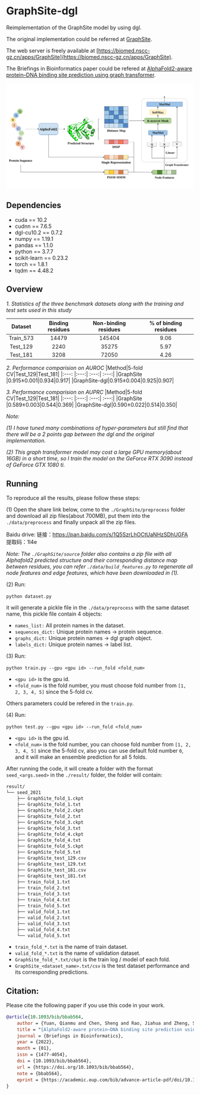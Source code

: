 # GraphSite-dgl

Reimplementation of the GraphSite model by using dgl.

The original implementation could be referred at [GraphSite](https://github.com/biomed-AI/GraphSite).

The web server is freely available at [https://biomed.nscc-gz.cn/apps/GraphSite](https://biomed.nscc-gz.cn/apps/GraphSite).

The Briefings in Bioinformatics paper could be refered at [AlphaFold2-aware protein–DNA binding site prediction using graph transformer](https://doi.org/10.1093/bib/bbab564).

![GraphSite_framework](./framework.png)

## Dependencies
+ cuda == 10.2
+ cudnn == 7.6.5
+ dgl-cu10.2 == 0.7.2
+ numpy == 1.19.1
+ pandas == 1.1.0
+ python == 3.7.7
+ scikit-learn == 0.23.2
+ torch == 1.8.1
+ tqdm == 4.48.2

## Overview

*1. Statistics of the three benchmark datasets along with the training and test sets used in this study*

|Dataset|Binding residues|Non-binding residues|% of binding residues|
|:---:  |:---:               |:---:                   |:---:        |
|Train_573|14479|145404|9.06|
|Test_129 |2240|35275|5.97|
|Test_181|3208|72050|4.26|

*2. Performance comparision on AUROC*
|Method|5-fold CV|Test_129|Test_181|
|:---: |:---:| :---:| :---:|
|GraphSite    |0.915±0.001|0.934|0.917|
|GraphSite-dgl|0.915±0.004|0.925|0.907|

*3. Performance comparision on AUPRC*
|Method|5-fold CV|Test_129|Test_181|
|:---: |:---:| :---:| :---:|
|GraphSite    |0.589±0.003|0.544|0.369|
|GraphSite-dgl|0.590±0.022|0.514|0.350|

*Note:*

*(1) I have tuned many combinations of hyper-parameters but still find that there will be a 2 points gap between the dgl and the original implementation.*

*(2) This graph transformer model may cost a large GPU memory(about 16GB) in a short time, so I train the model on the GeForce RTX 3090 instead of GeForce GTX 1080 ti.*

## Running

To reproduce all the results, please follow these steps:

(1) Open the share link below, come to the `./GraphSite/preprocess` folder and download all zip files(about 700MB), put them into the `./data/preprocess` and finally unpack all the zip files.

Baidu drive: 链接：https://pan.baidu.com/s/1Q5SzrLhOCtUaNHzSDhUGFA 提取码：1l4e 

*Note: The `./GraphSite/source` folder also contains a zip file with all Alphafold2 predicted structure and their corresponding distance map between residues, you can refer `./data/build_features.py` to regenerate all node features and edge features, which have been downloaded in (1).*

(2) Run:

`python dataset.py`

it will generate a pickle file in the `./data/preprocess` with the same dataset name, this pickle file contain 4 objects:

+ `names_list:` All protein names in the dataset.
+ `sequences_dict:` Unique protein names -> protein sequence.
+ `graphs_dict:` Unique protein names -> dgl graph object.
+ `labels_dict:` Unique protein names -> label list.

(3) Run:

`python train.py --gpu <gpu id> --run_fold <fold_num>`

+ `<gpu id>` is the gpu id.
+ `<fold_num>` is the fold number, you must choose fold number from `[1, 2, 3, 4, 5]` since the 5-fold cv.

Others parameters could be refered in the `train.py`.

(4) Run:

`python test.py --gpu <gpu id> --run_fold <fold_num>`

+ `<gpu id>` is the gpu id.
+ `<fold_num>` is the fold number, you can choose fold number from `[1, 2, 3, 4, 5]` since the 5-fold cv, also you can use default fold number `0`, and it will make an ensemble prediction for all 5 folds.

After running the code, it will create a folder with the format `seed_<args.seed>` in the `./result/` folder, the folder will contain:

```
result/
└── seed_2021
    ├── GraphSite_fold_1.ckpt
    ├── GraphSite_fold_1.txt
    ├── GraphSite_fold_2.ckpt
    ├── GraphSite_fold_2.txt
    ├── GraphSite_fold_3.ckpt
    ├── GraphSite_fold_3.txt
    ├── GraphSite_fold_4.ckpt
    ├── GraphSite_fold_4.txt
    ├── GraphSite_fold_5.ckpt
    ├── GraphSite_fold_5.txt
    ├── GraphSite_test_129.csv
    ├── GraphSite_test_129.txt
    ├── GraphSite_test_181.csv
    ├── GraphSite_test_181.txt
    ├── train_fold_1.txt
    ├── train_fold_2.txt
    ├── train_fold_3.txt
    ├── train_fold_4.txt
    ├── train_fold_5.txt
    ├── valid_fold_1.txt
    ├── valid_fold_2.txt
    ├── valid_fold_3.txt
    ├── valid_fold_4.txt
    └── valid_fold_5.txt
```

+ `train_fold_*.txt` is the name of train dataset.
+ `valid_fold_*.txt` is the name of validation dataset.
+ `GraphSite_fold_*.txt/ckpt` is the train log / model of each fold.
+ `GraphSite_<dataset_name>.txt/csv` is the test dataset performance and its corresponding predictions.

## Citation:

Please cite the following paper if you use this code in your work.
```bibtex
@article{10.1093/bib/bbab564,
    author = {Yuan, Qianmu and Chen, Sheng and Rao, Jiahua and Zheng, Shuangjia and Zhao, Huiying and Yang, Yuedong},
    title = "{AlphaFold2-aware protein–DNA binding site prediction using graph transformer}",
    journal = {Briefings in Bioinformatics},
    year = {2022},
    month = {01},
    issn = {1477-4054},
    doi = {10.1093/bib/bbab564},
    url = {https://doi.org/10.1093/bib/bbab564},
    note = {bbab564},
    eprint = {https://academic.oup.com/bib/advance-article-pdf/doi/10.1093/bib/bbab564/42221878/bbab564.pdf},
}
```


